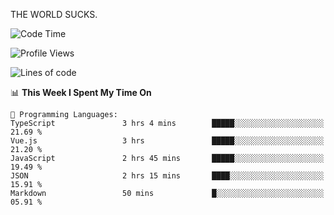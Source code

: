 THE WORLD SUCKS.

<!--START_SECTION:waka-->
![Code Time](http://img.shields.io/badge/Code%20Time-353%20hrs%2032%20mins-blue)

![Profile Views](http://img.shields.io/badge/Profile%20Views-0-blue)

![Lines of code](https://img.shields.io/badge/From%20Hello%20World%20I%27ve%20Written-1.8%20million%20lines%20of%20code-blue)

📊 **This Week I Spent My Time On** 

```text
💬 Programming Languages: 
TypeScript               3 hrs 4 mins        █████░░░░░░░░░░░░░░░░░░░░   21.69 % 
Vue.js                   3 hrs               █████░░░░░░░░░░░░░░░░░░░░   21.20 % 
JavaScript               2 hrs 45 mins       █████░░░░░░░░░░░░░░░░░░░░   19.49 % 
JSON                     2 hrs 15 mins       ████░░░░░░░░░░░░░░░░░░░░░   15.91 % 
Markdown                 50 mins             █░░░░░░░░░░░░░░░░░░░░░░░░   05.91 % 
```


<!--END_SECTION:waka-->
